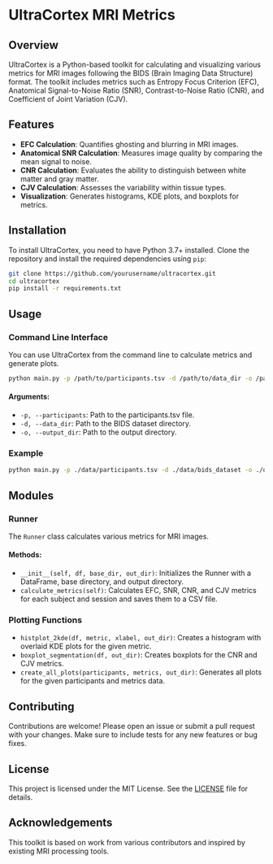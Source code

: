 # UltraCortex MRI Metrics

## Overview

UltraCortex is a Python-based toolkit for calculating and visualizing various metrics for MRI images following the BIDS (Brain Imaging Data Structure) format. The toolkit includes metrics such as Entropy Focus Criterion (EFC), Anatomical Signal-to-Noise Ratio (SNR), Contrast-to-Noise Ratio (CNR), and Coefficient of Joint Variation (CJV).

## Features

- **EFC Calculation**: Quantifies ghosting and blurring in MRI images.
- **Anatomical SNR Calculation**: Measures image quality by comparing the mean signal to noise.
- **CNR Calculation**: Evaluates the ability to distinguish between white matter and gray matter.
- **CJV Calculation**: Assesses the variability within tissue types.
- **Visualization**: Generates histograms, KDE plots, and boxplots for metrics.

## Installation

To install UltraCortex, you need to have Python 3.7+ installed. Clone the repository and install the required dependencies using `pip`:

```bash
git clone https://github.com/yourusername/ultracortex.git
cd ultracortex
pip install -r requirements.txt
```

## Usage

### Command Line Interface

You can use UltraCortex from the command line to calculate metrics and generate plots.

```bash
python main.py -p /path/to/participants.tsv -d /path/to/data_dir -o /path/to/output_dir
```

#### Arguments:

- `-p, --participants`: Path to the participants.tsv file.
- `-d, --data_dir`: Path to the BIDS dataset directory.
- `-o, --output_dir`: Path to the output directory.

### Example

```bash
python main.py -p ./data/participants.tsv -d ./data/bids_dataset -o ./output
```

## Modules

### Runner

The `Runner` class calculates various metrics for MRI images.

#### Methods:

- `__init__(self, df, base_dir, out_dir)`: Initializes the Runner with a DataFrame, base directory, and output directory.
- `calculate_metrics(self)`: Calculates EFC, SNR, CNR, and CJV metrics for each subject and session and saves them to a CSV file.

### Plotting Functions

- `histplot_2kde(df, metric, xlabel, out_dir)`: Creates a histogram with overlaid KDE plots for the given metric.
- `boxplot_segmentation(df, out_dir)`: Creates boxplots for the CNR and CJV metrics.
- `create_all_plots(participants, metrics, out_dir)`: Generates all plots for the given participants and metrics data.

## Contributing

Contributions are welcome! Please open an issue or submit a pull request with your changes. Make sure to include tests for any new features or bug fixes.

## License

This project is licensed under the MIT License. See the [LICENSE](LICENSE) file for details.

## Acknowledgements

This toolkit is based on work from various contributors and inspired by existing MRI processing tools.
